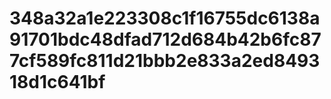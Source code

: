 # 348a32a1e223308c1f16755dc6138a91701bdc48dfad712d684b42b6fc877cf589fc811d21bbb2e833a2ed849318d1c641bf